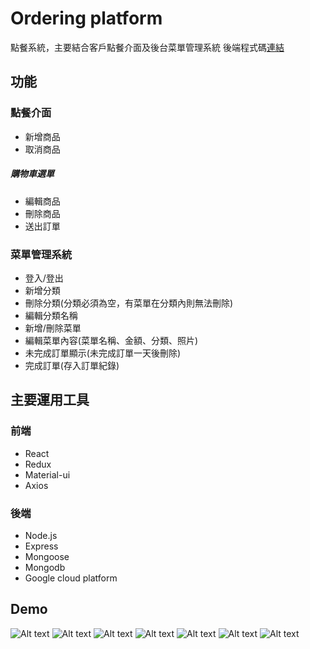 # Ordering platform

點餐系統，主要結合客戶點餐介面及後台菜單管理系統
後端程式碼[連結](https://github.com/valuejoe/ordering_plarform_server)

## 功能

### 點餐介面

-   新增商品
-   取消商品

##### 購物車選單

-   編輯商品
-   刪除商品
-   送出訂單

### 菜單管理系統

-   登入/登出
-   新增分類
-   刪除分類(分類必須為空，有菜單在分類內則無法刪除)
-   編輯分類名稱
-   新增/刪除菜單
-   編輯菜單內容(菜單名稱、金額、分類、照片)
-   未完成訂單顯示(未完成訂單一天後刪除)
-   完成訂單(存入訂單紀錄)

## 主要運用工具

### 前端

-   React
-   Redux
-   Material-ui
-   Axios

### 後端

-   Node.js
-   Express
-   Mongoose
-   Mongodb
-   Google cloud platform

## Demo

![Alt text](./img/home-pc.png)
![Alt text](./img/home-mobile.png)
![Alt text](./img/manage-menu-pc.png)
![Alt text](./img/manage-pc.png)
![Alt text](./img/manage-menu-mobile.png)
![Alt text](./img/manage-mobile-1.png)
![Alt text](./img/manage-mobile-2.png)
